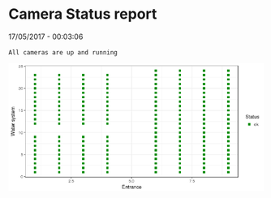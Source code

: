 Camera Status report
================
17/05/2017 - 00:03:06

    All cameras are up and running

![](camreport_files/figure-markdown_github/unnamed-chunk-2-1.png)
